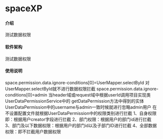 # spaceXP

#### 介绍
测试数据权限

#### 软件架构
测试数据权限

#### 使用说明
space.permission.data.ignore-conditions[0]=UserMapper.selectById
对UserMapper.selectById就不进行数据权限拦截
space.permission.data.ignore-conditions[0]=admin
当header域或request域中根据userId调用项目实现类UserDataPermissionService中的
getDataPermission方法中得到的实体UserDataPermission中的username与admin一致时候就进行忽略admin用户
在不设置配置文件就根据UserDataPermission中的权限类别进行拦截 
1、自身权限即：根据用户creator字段进行拦截
2、部门权限：根据用户的部门id进行拦截
3、部门及以下数据权限：根据用户的部门id以及子部门ID进行拦截
4、全部数据权限：即不拦截用户数据权限